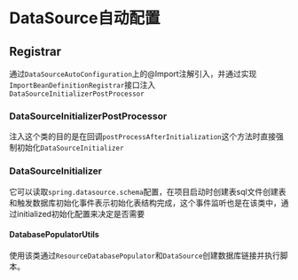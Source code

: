 # DataSource自动配置
## Registrar
通过`DataSourceAutoConfiguration`上的@Import注解引入，并通过实现`ImportBeanDefinitionRegistrar`接口注入`DataSourceInitializerPostProcessor`
### DataSourceInitializerPostProcessor
 注入这个类的目的是在回调`postProcessAfterInitialization`这个方法时直接强制初始化`DataSourceInitializer`
### DataSourceInitializer
它可以读取`spring.datasource.schema`配置，在项目启动时创建表sql文件创建表和触发数据库初始化事件表示初始化表结构完成，这个事件监听也是在该类中，通过initialized初始化配置来决定是否需要
#### DatabasePopulatorUtils
使用该类通过`ResourceDatabasePopulator`和`DataSource`创建数据库链接并执行脚本。
